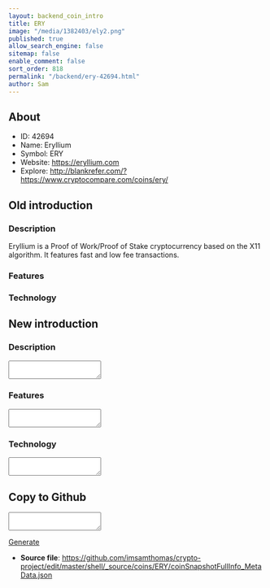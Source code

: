 ```yaml
---
layout: backend_coin_intro
title: ERY
image: "/media/1382403/ely2.png"
published: true
allow_search_engine: false
sitemap: false
enable_comment: false
sort_order: 818
permalink: "/backend/ery-42694.html"
author: Sam
---
```


## About

- ID: 42694
- Name: Eryllium
- Symbol: ERY
- Website: https://eryllium.com
- Explore: http://blankrefer.com/?https://www.cryptocompare.com/coins/ery/


## Old introduction

### Description

<p>Eryllium is a Proof of Work/Proof of Stake cryptocurrency based on the X11 algorithm. It features fast and low fee transactions.</p>

### Features


### Technology




## New introduction


### Description
<textarea id="meta_description" name="description"></textarea>

### Features
<textarea id="meta_features" name="features"></textarea>

### Technology
<textarea id="meta_technology" name="technology"></textarea>


## Copy to Github

<textarea id="coinsnapshotfullinfo_metadata"></textarea>

<a href="#gen" onclick="generateMetaDatJson()">Generate</a>

- **Source file**: <a href="https://github.com/imsamthomas/crypto-project/edit/master/shell/_source/coins/ERY/coinSnapshotFullInfo_MetaData.json">https://github.com/imsamthomas/crypto-project/edit/master/shell/_source/coins/ERY/coinSnapshotFullInfo_MetaData.json</a>

